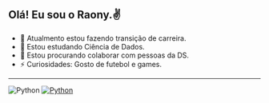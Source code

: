 ## Olá! Eu sou o Raony.✌

- 🔭 Atualmento estou fazendo transição de carreira.
- 🌱 Estou estudando Ciência de Dados.
- 👯 Estou procurando colaborar com pessoas da DS.
- ⚡ Curiosidades: Gosto de futebol e games.

---

![Python](https://upload.wikimedia.org/wikipedia/commons/thumb/c/c3/Python-logo-notext.svg/50px-Python-logo-notext.svg.png)
[![Python](https://upload.wikimedia.org/wikipedia/commons/thumb/c/c3/Python-logo-notext.svg/50px-Python-logo-notext.svg.png)](https://www.python.org/)
